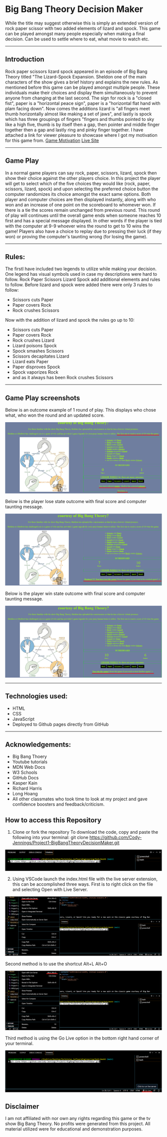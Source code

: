 # Big Bang Theory Decision Maker

While the title may suggest otherwise this is simply an extended version of rock paper scissor with two added elements of lizard and spock. This game can be played amongst many people especially when making a final decision. Can be used to settle where to eat, what movie to watch etc.

- - - 

## Introduction

Rock paper scissors lizard spock appeared in an episode of Big Bang Theory titled "The Lizard-Spock Expansion. Sheldon one of the main characters of the show gives a brief history and explains the new rules. As mentioned before this game can be played amongst multiple people. These individuals make their choices and display them simultaneously to prevent anyone from changing at the last second. The sign for rock is a "closed fist", paper is a "horizontal peace sign", paper is a "horizontal flat hand with plam facing down". Now comes the additions lizard is "all fingers meet thumb horizontally almost like making a set of jaws", and lastly is spock which has three groupings of fingers "fingers and thumbs pointed to sky like a high five, thumb is by itself then a gap, then pointer and middle finger together then a gap and lastly ring and pinky finger together. I have attached a link for viewer pleasure to showcase where I got my motivation for this game from. [Game Motivation](https://bigbangtheory.fandom.com/wiki/Rock,_Paper,_Scissors,_Lizard,_Spock)
[Live Site](https://cody-jennings.github.io/Project1-BigBangTheoryDecisionMaker/)

- - - 

## Game Play

In a normal game players can say rock, paper, scissors, lizard, spock then show their choice against the other players choice. In this project the player will get to select which of the five choices they would like (rock, paper, scissors, lizard, spock) and upon selecting the preferred choice button the computer randomizes its choice amongst the exact same options.
Both player and computer choices are then displayed instantly, along with who won and an increase of one point on the scoreboard to whomever won. If there is a tie the scores remain unchanged from previous round. This round of play will continues until the overall game ends when someone reaches 10 first and has a special message displayed. In other words if the player is tied with the computer at 9-9 whoever wins the round to get to 10 wins the game! Players also have a choice to replay due to pressing their luck (if they won) or proving the computer's taunting wrong (for losing the game).

- - - 

## Rules:

The firstI have included two legends to utilize while making your decision. One legend has visual symbols used in case my descriptions were hard to follow. Rock Paper Scissors Lizard Spock add additional elements and rules to follow. Before lizard and spock were added there were only 3 rules to follow: 

- Scissors cuts Paper
- Paper covers Rock
- Rock crushes Scissors

Now with the addition of lizard and spock the rules go up to 10:

- Scissors cuts Paper
- Paper covers Rock
- Rock crushes Lizard
- Lizard poisons Spock
- Spock smashes Scissors
- Scissors decapitates Lizard
- Lizard eats Paper
- Paper disproves Spock
- Spock vaporizes Rock
- and as it always has been Rock crushes Scissors

- - -

## Game Play screenshots

Below is an outcome example of 1 round of play. This displays who chose what, who won the round and an updated score.

![](Images/Project1-roundexample.png)

Below is the player lose state outcome with final score and computer taunting message.

![](Images/Project1-playerlosestate.png)

Below is the player win state outcome with final score and computer taunting message.

![](Images/Project1-playerwinstate.png)

- - - 

## Technologies used:
- HTML
- CSS
- JavaScript
- Deployed to Github pages directly from GitHub

- - - 

## Acknowledgements:
- Big Bang Thoery 
- Youtube tutorials
- MDN Web Docs
- W3 Schools
- GitHub Docs 
- Kasper Kain
- Richard Harris
- Long Hoang
- All other classmates who took time to look at my project and gave confidence boosters and feedback/criticism.

## How to access this Repository

1. Clone or fork the repository
To download the code, copy and paste the following into your terminal:
git clone https://github.com/Cody-Jennings/Project1-BigBangTheoryDecisionMaker.git

![](Images/Project1-installationStep1.png)

2. Using VSCode launch the index.html file with the live server extension, this can be accomplished three ways. First is to right click on the file and selecting Open with Live Server.

![](Images/Project1-installationStep2.png)

Second method is to use the shortcut Alt+L Alt+O

![](Images/Project1-installationStep2.1.png)

Third method is using the Go Live option in the bottom right hand corner of your terminal.

![](Images/Project1-installationStep2.2.png)


## Disclaimer

I am not affiliated with nor own any rights regarding this game or the tv show Big Bang Theory. No profits were generated from this project. All material utilized were for educational and demonstration purposes. 